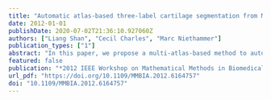 ```yaml
---
title: "Automatic atlas-based three-label cartilage segmentation from MR knee images"
date: 2012-01-01
publishDate: 2020-07-02T21:36:10.927060Z
authors: ["Liang Shan", "Cecil Charles", "Marc Niethammer"]
publication_types: ["1"]
abstract: "In this paper, we propose a multi-atlas-based method to automatically segment the femoral and tibial cartilage from T1 weighted magnetic resonance (MR) knee images. The segmentation result is a joint decision of the spatial priors from a multi-atlas registration and the local likelihoods within a Bayesian framework. The cartilage likelihoods are obtained from a probabilistic k nearest neighbor classification. Validation results on 18 knee MR images against the manual expert segmentations from a dataset acquired for osteoarthritis research show good performance for the segmentation of femoral and tibial cartilage (mean Dice similarity coefficient of 75.2% and 81.7% respectively)."
featured: false
publication: "*2012 IEEE Workshop on Mathematical Methods in Biomedical Image Analysis, MMBIA 2012, Breckenridge, CO, USA, January 9-10, 2012*"
url_pdf: "https://doi.org/10.1109/MMBIA.2012.6164757"
doi: "10.1109/MMBIA.2012.6164757"
---
```



